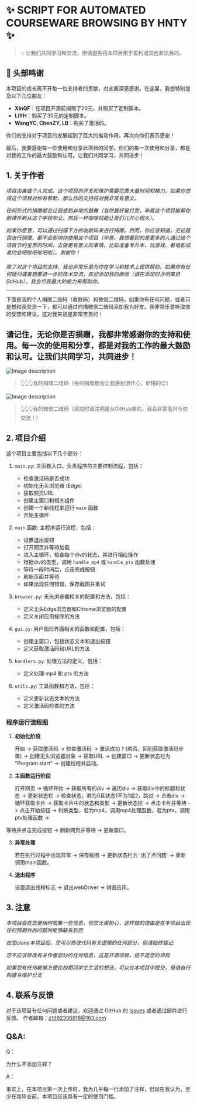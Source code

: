 # ✨ SCRIPT FOR AUTOMATED COURSEWARE BROWSING BY HNTY ✨

> 💡 让我们共同学习和交流，但请避免将本项目用于盈利或其他非法目的。

## 💫 头部鸣谢

本项目的成长离不开每一位支持者的贡献，对此我深感感谢。在这里，我想特别提及以下几位朋友：

- **XinQF**：在项目开源前捐赠了20元，并购买了定制脚本。
- **LiYH**：购买了30元的定制脚本。
- **WangYC, ChenZY, LB**：购买了激活码。

你们的支持对于项目的发展起到了巨大的推动作用。再次向你们表示感谢！

最后，我要感谢每一位使用和分享此项目的同学。你们的每一次使用和分享，都是对我的工作的最大鼓励和认可。让我们共同学习，共同进步！

## 1. 关于作者

*项目由苗盛个人完成。这个项目的开发和维护需要花费大量时间和精力。如果你觉得这个项目对你有帮助，那么你的支持将对我非常有意义。*

*任何形式的捐赠都会让我感到非常的鼓舞（当然最好是打赏，毕竟这个项目能帮你刷课件到从这个学校毕业，然后一杯咖啡钱能让哥们儿开心很久）。*

*如果你愿意，可以通过扫描下方的收款码来进行捐赠。然而，你应该知道，无论是否进行捐赠，都不会影响你使用这个项目（毕竟，我想看到的是更多的人通过这个项目节约宝贵的时间，去做更有意义的事情，比如准备专升本、玩游戏、看电影或者约会吧啦吧啦吧啦）。谢谢你！*

####
*除了对这个项目的支持，我也非常乐意为你在学习和技术上提供帮助。如果你有任何疑问或者想要进一步的技术交流，欢迎添加我的微信（请在添加时注明来自GitHub），我会尽我最大的能力来帮助你。*

---

下面是我的个人捐赠二维码（收款码）和微信二维码。如果你有任何问题，或者只是想和我交流一下，都可以通过扫描微信二维码添加我为好友。我非常乐意听取你的反馈和建议，这对我来说是非常宝贵的！

请记住，无论你是否捐赠，我都非常感谢你的支持和使用。每一次的使用和分享，都是对我的工作的最大鼓励和认可。让我们共同学习，共同进步！
---

![Image description](./images/donation_qr_code.jpg)
> 👆👆👆我的捐赠二维码（任何捐赠都会让我感到很开心，你懂的😉）

![Image description](./images/author.jpg)
> 👆👆👆我的微信二维码（添加时请注明是从GitHub来的，我会非常高兴与你交流！）

## 2. 项目介绍

这个项目主要包括以下几个部分：

1. `main.py`: 主函数入口，负责程序的主要控制流程，包括：
    - 检查激活码是否成功
    - 初始化无头浏览器 (Edge)
    - 获取网页URL
    - 创建主窗口和相关组件
    - 创建一个新线程来运行 `main` 函数
    - 开始主循环

2. `main` 函数: 主程序运行流程，包括：
    - 设置退出按钮
    - 打开网页并等待加载
    - 进入主循环，检查每个div的状态，并进行相应操作
    - 根据div的类型，调用 `handle_mp4` 或 `handle_ptx` 函数处理
    - 等待一段时间后，点击完成按钮
    - 刷新页面并等待
    - 如果出现任何错误，保存截图并重试

3. `browser.py`: 无头浏览器相关的配置和方法，包括：
    - 定义无头Edge浏览器和Chrome浏览器的配置
    - 定义关闭应用程序的方法

4. `gui.py`: 用户图形界面相关的函数和配置，包括：
    - 创建主窗口，包括状态文本和退出按钮
    - 定义获取激活码和URL的方法

5. `handlers.py`: 处理方法的定义，包括：
    - 定义处理 mp4 和 ptx 的方法

6. `utils.py`: 工具函数和方法，包括：
    - 定义更新状态文本的方法
    - 定义激活码检查的方法

### 程序运行流程图

1. **初始化阶段**

   开始 ->
   获取激活码 ->
   检查激活码 ->
   激活成功 ? (若否，回到获取激活码步骤) ->
   创建无头浏览器对象 ->
   获取URL ->
   创建窗口 ->
   更新状态栏为 "Program start" ->
   创建线程并启动。

2. **主函数运行阶段**

   打开网页 ->
   循环开始 ->
   获取所有的div ->
   遍历div ->
   获取div中的标题和状态 ->
   更新状态栏 ->
   检查状态，若为0且状态1不为1或2，跳过 ->
   点击div ->
   循环获取卡片 ->
   获取卡片中的状态和类型 ->
   更新状态栏 ->
   点击卡片并等待 ->
   点击开始按钮 ->
   判断类型，若为mp4，调用mp4处理函数，若为ptx，调用ptx处理函数 ->

等待并点击完成按钮 ->
刷新网页并等待 ->
更新窗口。

3. **异常处理**

   若在执行过程中出现异常 ->
   保存截图 ->
   更新状态栏为 '出了点问题' ->
   重新调用main函数。

4. **退出程序**

   设置退出线程标志 ->
   退出webDriver ->
   销毁应用。

## 3. 注意


*本项目会在您使用时收集一些信息，但您无需担心，这样做的理由是在本项目出现任何预期外的问题时能够联系到您*

*在您clone本项目后，您可以修改代码有关逻辑的任何部分，但请始终铭记:*

*您不应该修改有关作者部分的任何信息，这是开源项目，但不是您的项目*

*如果您有任何能够方便在校期间学生生活的想法，可以在本项目中提交，但请自行构建与维护分支*

## 4. 联系与反馈

对于该项目有任何问题或者建议，欢迎通过 GitHub
的 [Issues](#) 或者通过邮件进行反馈。
作者邮箱：z1692306918@163.com

## Q&A:

Q：

为什么不添加注释？

A：

事实上，在本项目第一次上传时，我为几乎每一行添加了注释，但现在我认为，至少在我毕业前，本项目应该具有一定的使用门槛。

